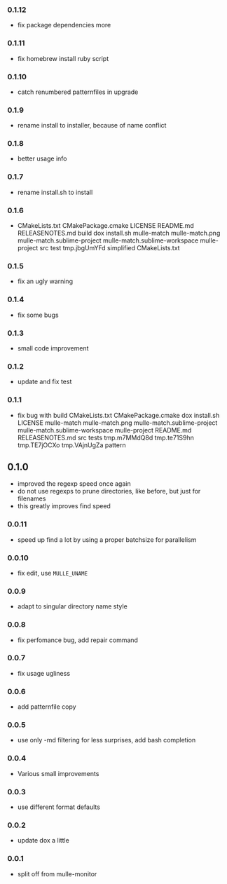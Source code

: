 ### 0.1.12

* fix package dependencies more

### 0.1.11

* fix homebrew install ruby script

### 0.1.10

* catch renumbered patternfiles in upgrade

### 0.1.9

* rename install to installer, because of name conflict

### 0.1.8

* better usage info

### 0.1.7

* rename install.sh to install

### 0.1.6

* CMakeLists.txt CMakePackage.cmake LICENSE README.md RELEASENOTES.md build dox install.sh mulle-match mulle-match.png mulle-match.sublime-project mulle-match.sublime-workspace mulle-project src test tmp.jbgUmYFd simplified CMakeLists.txt

### 0.1.5

* fix an ugly warning

### 0.1.4

* fix some bugs

### 0.1.3

* small code improvement

### 0.1.2

* update and fix test

### 0.1.1

* fix bug with build CMakeLists.txt CMakePackage.cmake dox install.sh LICENSE mulle-match mulle-match.png mulle-match.sublime-project mulle-match.sublime-workspace mulle-project README.md RELEASENOTES.md src tests tmp.m7MMdQ8d tmp.te71S9hn tmp.TE7jOCXo tmp.VAjnUgZa pattern

## 0.1.0

* improved the regexp speed once again
* do not use regexps to prune directories, like before, but just for filenames
* this greatly improves find speed


### 0.0.11

* speed up find a lot by using a proper batchsize for parallelism

### 0.0.10

* fix edit, use `MULLE_UNAME`

### 0.0.9

* adapt to singular directory name style

### 0.0.8

* fix perfomance bug, add repair command

### 0.0.7

* fix usage ugliness

### 0.0.6

* add patternfile copy

### 0.0.5

* use only -md filtering for less surprises, add bash completion

### 0.0.4

* Various small improvements

### 0.0.3

* use different format defaults

### 0.0.2

* update dox a little

### 0.0.1

* split off from mulle-monitor
